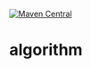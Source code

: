[![Maven Central](https://img.shields.io/maven-central/v/com.github.kalokanand/algorithm.svg?label=Maven%20Central)](https://search.maven.org/search?q=g:%22com.github.kalokanand%22%20AND%20a:%22algorithm%22)
# algorithm
